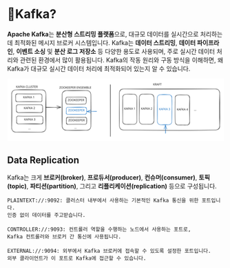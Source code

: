 # Kafka?

**Apache Kafka**는 **분산형 스트리밍 플랫폼**으로, 대규모 데이터를 실시간으로 처리하는 데 최적화된 메시지 브로커 시스템입니다. Kafka는 **데이터 스트리밍**, **데이터 파이프라인**, **이벤트 소싱** 및 **분산 로그 저장소** 등 다양한 용도로 사용되며, 주로 실시간 데이터 처리와 관련된 환경에서 많이 활용됩니다. Kafka의 작동 원리와 구동 방식을 이해하면, 왜 Kafka가 대규모 실시간 데이터 처리에 최적화되어 있는지 알 수 있습니다.

<img src="../../../.gitbook/assets/file.excalidraw.svg" alt="" class="gitbook-drawing">

## Data Replication

Kafka는 크게 **브로커(broker)**, **프로듀서(producer)**, **컨슈머(consumer)**, **토픽(topic)**, **파티션(partition)**, 그리고 **리플리케이션(replication)** 등으로 구성됩니다.

```
PLAINTEXT://:9092: 클러스터 내부에서 사용하는 기본적인 Kafka 통신을 위한 포트입니다. 
인증 없이 데이터를 주고받습니다.

CONTROLLER://:9093: 컨트롤러 역할을 수행하는 노드에서 사용하는 포트로, 
Kafka 컨트롤러와 브로커 간 통신에 사용됩니다.

EXTERNAL://:9094: 외부에서 Kafka 브로커에 접속할 수 있도록 설정한 포트입니다. 
외부 클라이언트가 이 포트로 Kafka에 접근할 수 있습니다.
```

